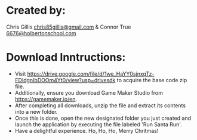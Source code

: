 # Created by: 
Chris Gillis <chris85gillis@gmail.com> & Connor True <6676@holbertonschool.com>

# Download Inntructions: 
- Visit <https://drive.google.com/file/d/1we_HaYY0sjnxqTz-FDIdgnIbDOOm4Yt0/view?usp=drivesdk> to acquire the base code zip file.
- Additionally, ensure you download Game Maker Studio from https://gamemaker.io/en.
- After completing all downloads, unzip the file and extract its contents into a new folder.
- Once this is done, open the new designated folder you just created and launch the application by executing the file labeled 'Run Santa Run'.
- Have a delightful experience. Ho, Ho, Ho, Merry Chritmas!
